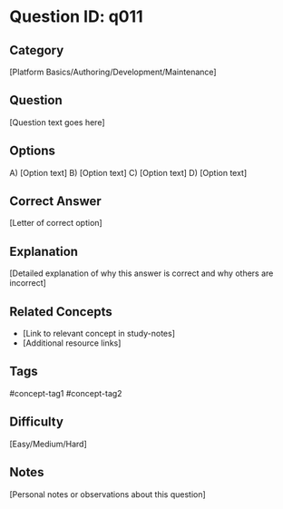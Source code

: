 # Question ID: q011

## Category
[Platform Basics/Authoring/Development/Maintenance]

## Question
[Question text goes here]

## Options
A) [Option text]
B) [Option text]
C) [Option text]
D) [Option text]

## Correct Answer
[Letter of correct option]

## Explanation
[Detailed explanation of why this answer is correct and why others are incorrect]

## Related Concepts
- [Link to relevant concept in study-notes]
- [Additional resource links]

## Tags
#concept-tag1 #concept-tag2

## Difficulty
[Easy/Medium/Hard]

## Notes
[Personal notes or observations about this question]